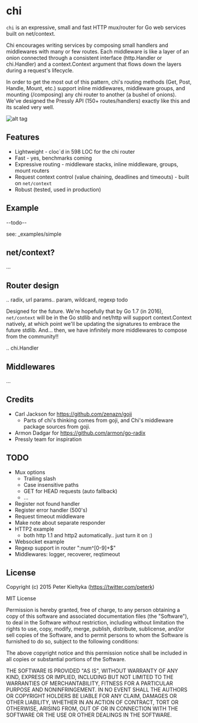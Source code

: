 chi
===

`chi` is an expressive, small and fast HTTP mux/router for Go web services built on net/context.

Chi encourages writing services by composing small handlers and middlewares with many or few routes.
Each middleware is like a layer of an onion connected through a consistent interface (http.Handler or
chi.Handler) and a context.Context argument that flows down the layers during a request's lifecycle.

In order to get the most out of this pattern, chi's routing methods (Get, Post, Handle, Mount, etc.)
support inline middlewares, middleware groups, and mounting (/composing) any chi router to another
(a bushel of onions). We've designed the Pressly API (150+ routes/handlers) exactly like this and its
scaled very well.

![alt tag](https://imgry.pressly.com/x/fetch?url=deeporigins-deeporiginsllc.netdna-ssl.com/wp-content/uploads/sites/4/2015/09/Tai_Chi2.jpg&size=800x)


## Features

* Lightweight - cloc`d in 598 LOC for the chi router
* Fast - yes, benchmarks coming
* Expressive routing - middleware stacks, inline middleware, groups, mount routers
* Request context control (value chaining, deadlines and timeouts) - built on `net/context`
* Robust (tested, used in production)

## Example

--todo--

see: _examples/simple


## net/context?

...


## Router design

.. radix, url params.. param, wildcard, regexp todo


Designed for the future. We're hopefully that by Go 1.7 (in 2016), `net/context` will be in the Go stdlib
and net/http will support context.Context natively, at which point we'll be updating the signatures to
embrace the future stdlib. And... then, we have infinitely more middlewares to compose from the community!!

.. chi.Handler



## Middlewares

...


## Credits

* Carl Jackson for https://github.com/zenazn/goji
  * Parts of chi's thinking comes from goji, and Chi's middleware package
    sources from goji.
* Armon Dadgar for https://github.com/armon/go-radix
* Pressly team for inspiration


## TODO

* Mux options
  * Trailing slash
  * Case insensitive paths
  * GET for HEAD requests (auto fallback)
  * ...
* Register not found handler
* Register error handler (500's)
* Request timeout middleware
* Make note about separate responder
* HTTP2 example
  * both http 1.1 and http2 automatically.. just turn it on :)
* Websocket example
* Regexp support in router ":num^[0-9]+$"
* Middlewares: logger, recoverer, reqtimeout


## License

Copyright (c) 2015 Peter Kieltyka (https://twitter.com/peterk)

MIT License

Permission is hereby granted, free of charge, to any person obtaining a copy of
this software and associated documentation files (the "Software"), to deal in
the Software without restriction, including without limitation the rights to
use, copy, modify, merge, publish, distribute, sublicense, and/or sell copies of
the Software, and to permit persons to whom the Software is furnished to do so,
subject to the following conditions:

The above copyright notice and this permission notice shall be included in all
copies or substantial portions of the Software.

THE SOFTWARE IS PROVIDED "AS IS", WITHOUT WARRANTY OF ANY KIND, EXPRESS OR
IMPLIED, INCLUDING BUT NOT LIMITED TO THE WARRANTIES OF MERCHANTABILITY, FITNESS
FOR A PARTICULAR PURPOSE AND NONINFRINGEMENT. IN NO EVENT SHALL THE AUTHORS OR
COPYRIGHT HOLDERS BE LIABLE FOR ANY CLAIM, DAMAGES OR OTHER LIABILITY, WHETHER
IN AN ACTION OF CONTRACT, TORT OR OTHERWISE, ARISING FROM, OUT OF OR IN
CONNECTION WITH THE SOFTWARE OR THE USE OR OTHER DEALINGS IN THE SOFTWARE.
